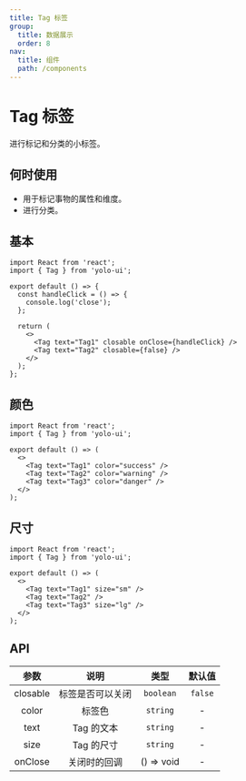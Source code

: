 ```yaml
---
title: Tag 标签
group:
  title: 数据展示
  order: 8
nav:
  title: 组件
  path: /components
---
```


# Tag 标签

进行标记和分类的小标签。

## 何时使用

- 用于标记事物的属性和维度。
- 进行分类。

## 基本

```tsx
import React from 'react';
import { Tag } from 'yolo-ui';

export default () => {
  const handleClick = () => {
    console.log('close');
  };

  return (
    <>
      <Tag text="Tag1" closable onClose={handleClick} />
      <Tag text="Tag2" closable={false} />
    </>
  );
};
```

## 颜色

```tsx
import React from 'react';
import { Tag } from 'yolo-ui';

export default () => (
  <>
    <Tag text="Tag1" color="success" />
    <Tag text="Tag2" color="warning" />
    <Tag text="Tag3" color="danger" />
  </>
);
```

## 尺寸

```tsx
import React from 'react';
import { Tag } from 'yolo-ui';

export default () => (
  <>
    <Tag text="Tag1" size="sm" />
    <Tag text="Tag2" />
    <Tag text="Tag3" size="lg" />
  </>
);
```

## API

|   参数   |       说明       |    类型    | 默认值  |
| :------: | :--------------: | :--------: | :-----: |
| closable | 标签是否可以关闭 | `boolean`  | `false` |
|  color   |      标签色      |  `string`  |    -    |
|   text   |    Tag 的文本    |  `string`  |    -    |
|   size   |    Tag 的尺寸    |  `string`  |    -    |
| onClose  |   关闭时的回调   | () => void |    -    |
